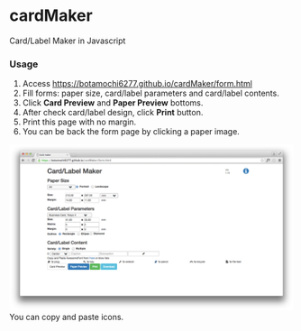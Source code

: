 # cardMaker
Card/Label Maker in Javascript

### Usage
1. Access <https://botamochi6277.github.io/cardMaker/form.html>
2. Fill forms: paper size, card/label parameters and card/label contents.
3. Click **Card Preview** and **Paper Preview** bottoms.
4. After check card/label design, click **Print** button.
5. Print this page with no margin.
6. You can be back the form page by clicking a paper image.

![1](./img/copy-icon.png)
You can copy and paste icons.
